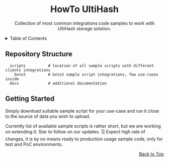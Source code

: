<a id="top"></a>
<div>
<h1 align="center">HowTo UltiHash</h1>
  <p align="center">
Collection of most common integrations code samples to work with UltiHash storage solution.
  </p>
</div>

<!-- TABLE OF CONTENTS -->
<details>
  <summary>Table of Contents</summary>
  <ol>
    <li>
      <a href='#repository-structure'>Repository Structure</a>
    </li>
    <li>
      <a href="#getting-started">Getting Started</a>
      <ul>
        <li><a href="#prerequisites">Prerequisites</a></li>
      </ul>
    </li>
  </ol>
</details>

## Repository Structure
<a id="#repository-structure"></a>
```
  scripts          # location of all sample scripts with different clients integrations
    boto3          # boto3 sample script integrations, few use-cases inside
  docs             # additional documentation          
```
## Getting Started
<a id="#getting-started"></a>
Simply download suitable sample script for your use-case and run it close to the source of data you wish to upload. 

Currently list of available sample scripts is rather short, but we are working on extending it. Star to follow on our updates. 
:spiral_notepad: Expect high rate of changes, it is by no means ready to production usage sample code, only for test and PoC environments. 

<div style="text-align: right;">
    <a href="#top">Back to Top</a>
</div>
